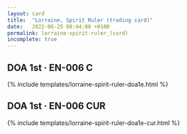 ```yaml
---
layout: card
title:  "Lorraine, Spirit Ruler (trading card)"
date:   2022-06-25 08:44:00 +0100
permalink: lorraine-spirit-ruler_(card)
incomplete: true
---
```


## DOA 1st &middot; EN-006 C

{% include templates/lorraine-spirit-ruler-doa1e.html %}


## DOA 1st &middot; EN-006 CUR

{% include templates/lorraine-spirit-ruler-doa1e-cur.html %}
